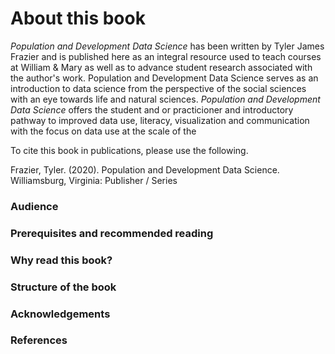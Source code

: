 # About this book

*Population and Development Data Science* has been written by Tyler James Frazier and is published here as an integral resource used to teach courses at William & Mary as well as to advance student research associated with the author's work.  Population and Development Data Science serves as an introduction to data science from the perspective of the social sciences with an eye towards life and natural sciences.  *Population and Development Data Science* offers the student and or practicioner and introductory pathway to improved data use, literacy, visualization and communication with the focus on data use at the scale of the 

To cite this book in publications, please use the following.

Frazier, Tyler. (2020). Population and Development Data Science.  Williamsburg, Virginia: Publisher / Series

### Audience

### Prerequisites and recommended reading

### Why read this book?

### Structure of the book

### Acknowledgements

### References